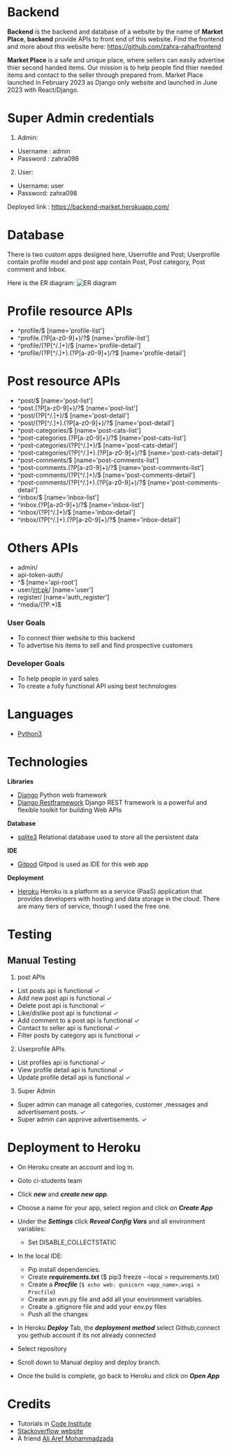 # Backend
**Backend** is the backend and database of a website by the name of **Market Place**, **backend** provide APIs to front end of this website.
Find the frontend and more about this website here: https://github.com/zahra-raha/frontend

**Market Place** is a safe and unique place, where sellers can easily advertise thier second handed items. Our mission is to help people find thier needed items and contact to the seller through prepared from. Market Place launched in February 2023 as Django only website and launched in June 2023 with React/Django.



# Super Admin credentials
1. Admin:
  - Username : admin
  - Password : zahra098
2. User:
  - Username: user
  - Password: zahra098

Deployed link : https://backend-market.herokuapp.com/

# Database
There is two custom apps designed here, Userrofile and Post; Userprofile contain profile model and post app contain Post, Post category, Post comment and Inbox.

Here is the ER diagram:
![ER diagram](https://github.com/zahra-raha/Backend/er.jpeg)


# Profile resource APIs
- ^profile/$ [name='profile-list']
- ^profile\.(?P<format>[a-z0-9]+)/?$ [name='profile-list']
- ^profile/(?P<pk>[^/.]+)/$ [name='profile-detail']
- ^profile/(?P<pk>[^/.]+)\.(?P<format>[a-z0-9]+)/?$ [name='profile-detail']

# Post resource APIs
- ^post/$ [name='post-list']
- ^post\.(?P<format>[a-z0-9]+)/?$ [name='post-list']
- ^post/(?P<pk>[^/.]+)/$ [name='post-detail']
- ^post/(?P<pk>[^/.]+)\.(?P<format>[a-z0-9]+)/?$ [name='post-detail']
- ^post-categories/$ [name='post-cats-list']
- ^post-categories\.(?P<format>[a-z0-9]+)/?$ [name='post-cats-list']
- ^post-categories/(?P<pk>[^/.]+)/$ [name='post-cats-detail']
- ^post-categories/(?P<pk>[^/.]+)\.(?P<format>[a-z0-9]+)/?$ [name='post-cats-detail']
- ^post-comments/$ [name='post-comments-list']
- ^post-comments\.(?P<format>[a-z0-9]+)/?$ [name='post-comments-list']
- ^post-comments/(?P<pk>[^/.]+)/$ [name='post-comments-detail']
- ^post-comments/(?P<pk>[^/.]+)\.(?P<format>[a-z0-9]+)/?$ [name='post-comments-detail']
- ^inbox/$ [name='inbox-list']
- ^inbox\.(?P<format>[a-z0-9]+)/?$ [name='inbox-list']
- ^inbox/(?P<pk>[^/.]+)/$ [name='inbox-detail']
- ^inbox/(?P<pk>[^/.]+)\.(?P<format>[a-z0-9]+)/?$ [name='inbox-detail']

# Others APIs
- admin/
- api-token-auth/
- ^$ [name='api-root']
- user/<int:pk>/ [name='user']
- register/ [name='auth_register']
- ^media/(?P<path>.*)$

### User Goals

- To connect thier website to this backend 
- To advertise his items to sell and find prospective customers

### Developer Goals

- To help people in yard sales
- To create a fully functional API using best technologies 



# Languages

- [Python3](https://www.python.org/)

# Technologies

**Libraries**
- [Django](https://www.djangoproject.com/)
Python web framework
- [Django Restframework](https://www.django-rest-framework.org/)
Django REST framework is a powerful and flexible toolkit for building Web APIs

**Database**
- [sqlite3](https://www.sqlite.org/)
Relational database used to store all the persistent data

**IDE**
- [Gitpod](https://gitpod.io/)
Gitpod is used as IDE for this web app

**Deployment**
- [Heroku](https://www.heroku.com/)
Heroku is a platform as a service (PaaS) application that provides developers with hosting and data storage in the cloud. There are many tiers of service, though I used the free one. 


# Testing
## Manual Testing
1. post APIs
  - List posts api is functional &check;
  - Add new post api is functional &check;
  - Delete post api is functional &check;
  - Like/dislike post api is functional &check;
  - Add comment to a post api is functional &check;
  - Contact to seller api is functional &check;
  - Filter posts by category api is functional &check;

2. Userprofile APIs
  - List profiles api is functional &check; 
  - View profile detail api is functional &check; 
  - Update profile detail api is functional &check; 
3. Super Admin
  - Super admin can manage all categories, customer ,messages and advertisement posts.  &check;
  - Super admin can approve advertisements.  &check;

# Deployment to Heroku

  - On Heroku create an account and log in.
  - Goto ci-students team
  - Click ***new*** and ***create new app***.
  - Choose a name for your app, select region and click on ***Create App***
  - Under the ***Settings*** click ***Reveal Config Vars*** and all environment variables:
    - Set DISABLE_COLLECTSTATIC
  - In the local IDE:
    - Pip install dependencies.
    - Create ***requirements.txt*** ($ pip3 freeze --local > requirements.txt)
    - Create a ***Procfile*** (```$ echo web: gunicorn <app_name>.wsgi > Procfile```)
    - Create an evn.py file and add all your environment variables.
    - Create a .gitignore file and add your env.py files
    - Push all the changes
  
  - In Heroku ***Deploy*** Tab, the ***deployment method*** select Github,connect you gethub account if its not already connected
  - Select repository
  - Scroll down to Manual deploy and deploy branch.
  - Once the build is complete, go back to Heroku and click on ***Open App***
 
# Credits
- Tutorials in [Code Institute](https://codeinstitute.net/global/)
- [Stackoverflow website](https://stackoverflow.com/)
- A friend [Ali Aref Mohammadzada](https://github.com/Ali-Aref)